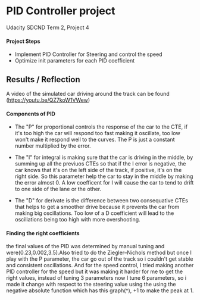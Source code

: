 # PID Controller project
Udacity SDCND Term 2, Project 4


#### Project Steps
* Implement PID Controller for Steering and control the speed
* Optimize init parameters for each PID coefficient

## Results / Reflection
A video of the simulated car driving around the track can be found (https://youtu.be/QZ7koW1VWew)

#### Components of PID
* The "P" for proportional controls the response of the car to the CTE, if it's too high the car will respond too fast making it oscillate, too low won't make it respond
well to the curves. The P is just a constant number multiplied by the error. 

* The "I" for integral is making sure that the car is driving in the middle, by summing up all the previuos CTEs so that if the I error is negative, the car knows that it's on the left side of the track, if positive, it's on the right side. So this parameter help the car to stay in the middle by making the error almost 0. A low coefficent for I will cause the car to tend to drift to one side of the lane or the other.

* The "D" for derivate is the difference between two consequative CTEs that helps to get a smoother drive because it prevents the car from making big oscillations. Too low of a D coefficient will lead to the oscillations being too high with more overshooting.


#### Finding the right coefficients
the final values of the PID was determined by manual tuning and were(0.23,0.002,3.5).Also tried to do the Ziegler–Nichols method but once I play with the P parameter, the car go out of the track so i couldn't get stable and consistent oscillations. And for the speed control, I tried making another PID controller for the speed but it was making it harder for me to get the right values, instead of tuning 3 parameters now I tune 6 parameters, so i made it change with respect to the steering value using the using the negative absolute function which has this graph(^), +1 to make the peak at 1. 
